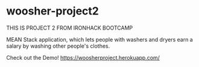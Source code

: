 # woosher-project2
THIS IS PROJECT 2 FROM IRONHACK BOOTCAMP 

MEAN Stack application, which lets people with washers and dryers earn a salary by washing other people's clothes.

Check out the Demo! https://woosherproject.herokuapp.com/ 

